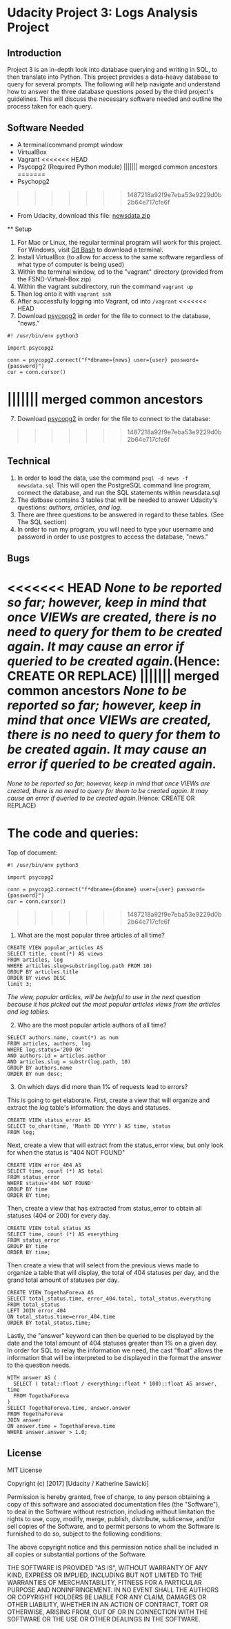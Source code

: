 # Udacity Project 3: Logs Analysis Project

## Introduction

Project 3 is an in-depth look into database querying and writing in SQL, to then translate into Python. This project provides a data-heavy database to query for several prompts. The following will help navigate and understand how to answer the three database questions posed by the third project's guidelines. This will discuss the necessary software needed and outline the process taken for each query.

## Software Needed

* A terminal/command prompt window 
* VirtualBox
* Vagrant
<<<<<<< HEAD
* Psycopg2 (Required Python module)
||||||| merged common ancestors
=======
* Psychopg2
>>>>>>> 1487218a92f9e7eba53e9229d0b2b64e717cfe6f

* From Udacity, download this file: [newsdata.zip](https://d17h27t6h515a5.cloudfront.net/topher/2016/August/57b5f748_newsdata/newsdata.zip)

** Setup

1. For Mac or Linux, the regular terminal program will work for this project. For Windows, visit [Git Bash](https://git-scm.com/downloads) to download a terminal.
2. Install VirtualBox (to allow for access to the same software regardless of what type of computer is being used)
3. Within the terminal window, cd to the "vagrant" directory (provided from the FSND-Virtual-Box zip)
4. Within the vagrant subdirectory, run the command `vagrant up`
5. Then log onto it with `vagrant ssh`
6. After successfully logging into Vagrant, cd into `/vagrant`
<<<<<<< HEAD
7. Download [psycopg2](https://pypi.python.org/pypi/psycopg2) in order for the file to connect to the database, "news."
```
#! /usr/bin/env python3

import psycopg2

conn = psycopg2.connect("f*dbname={news} user={user} password={password}")
cur = conn.cursor()
```
||||||| merged common ancestors
=======
7. Download [psycopg2](https://pypi.python.org/pypi/psycopg2) in order for the file to connect to the database:
>>>>>>> 1487218a92f9e7eba53e9229d0b2b64e717cfe6f

## Technical

1. In order to load the data, use the command `psql -d news -f newsdata.sql` This will open the PostgreSQL command line program, connect the database, and run the SQL statements within newsdata.sql
2. The datbase contains 3 tables that will be needed to answer Udacity's questions: _authors, articles, and log._
3. There are three questions to be answered in regard to these tables. (See The SQL section)
4. In order to run my program, you will need to type your username and password in order to use postgres to access the database, "news."

## Bugs
<<<<<<< HEAD
_None to be reported so far; however, keep in mind that once VIEWs are created, there is no need to query for them to be created again. It may cause an error if queried to be created again._(Hence: CREATE OR REPLACE)
||||||| merged common ancestors
_None to be reported so far; however, keep in mind that once VIEWs are created, there is no need to query for them to be created again. It may cause an error if queried to be created again._
=======
_None to be reported so far; however, keep in mind that once VIEWs are created, there is no need to query for them to be created again. It may cause an error if queried to be created again._(Hence: CREATE OR REPLACE)

# The code and queries:

Top of document:

```
#! /usr/bin/env python3

import psycopg2

conn = psycopg2.connect("f*dbname={dbname} user={user} password={password}")
cur = conn.cursor()
```
>>>>>>> 1487218a92f9e7eba53e9229d0b2b64e717cfe6f

1. What are the most popular three articles of all time?

```
CREATE VIEW popular_articles AS
SELECT title, count(*) AS views
FROM articles, log
WHERE articles.slug=substring(log.path FROM 10)
GROUP BY articles.title
ORDER BY views DESC
limit 3;
```
_The view, popular articles, will be helpful to use in the next question because it has picked out the most popular articles views from the articles and log tables._

2. Who are the most popular article authors of all time?

```
SELECT authors.name, count(*) as num
FROM articles, authors, log
WHERE log.status='200 OK'
AND authors.id = articles.author
AND articles.slug = substr(log.path, 10)
GROUP BY authors.name
ORDER BY num desc;
```

3. On which days did more than 1% of requests lead to errors?

This is going to get elaborate. First, create a view that will organize and extract the _log_ table's information: the days and statuses. 

```
CREATE VIEW status_error AS
SELECT to_char(time, 'Month DD YYYY') AS time, status
FROM log;
```
Next, create a view that will extract from the status_error view, but only look for when the status is "404 NOT FOUND"

```
CREATE VIEW error_404 AS
SELECT time, count (*) AS total
FROM status_error
WHERE status='404 NOT FOUND'
GROUP BY time
ORDER BY time;
```
Then, create a view that has extracted from status_error to obtain all statuses (404 or 200) for every day. 

```
CREATE VIEW total_status AS
SELECT time, count (*) AS everything
FROM status_error
GROUP BY time
ORDER BY time;
```

Then create a view that will select from the previous views made to organize a table that will display, the total of 404 statuses per day, and the grand total amount of statuses per day. 

```
CREATE VIEW TogethaForeva AS
SELECT total_status.time, error_404.total, total_status.everything
FROM total_status
LEFT JOIN error_404
ON total_status.time=error_404.time
ORDER BY total_status.time;
```

Lastly, the "answer" keyword can then be queried to be displayed by the date and the total amount of 404 statuses greater than 1% on a given day. In order for SQL to relay the information we need, the cast "float" allows the information that will be interpreted to be displayed in the format the answer to the question needs. 

```
WITH answer AS (
  SELECT ( total::float / everything::float * 100)::float AS answer, time
  FROM TogethaForeva
)
SELECT TogethaForeva.time, answer.answer
FROM TogethaForeva
JOIN answer
ON answer.time = TogethaForeva.time
WHERE answer.answer > 1.0;
```

## License

MIT License

Copyright (c) [2017] [Udacity / Katherine Sawicki]

Permission is hereby granted, free of charge, to any person obtaining a copy of this software and associated documentation files (the "Software"), to deal in the Software without restriction, including without limitation the rights to use, copy, modify, merge, publish, distribute, sublicense, and/or sell copies of the Software, and to permit persons to whom the Software is furnished to do so, subject to the following conditions:

The above copyright notice and this permission notice shall be included in all copies or substantial portions of the Software.

THE SOFTWARE IS PROVIDED "AS IS", WITHOUT WARRANTY OF ANY KIND, EXPRESS OR IMPLIED, INCLUDING BUT NOT LIMITED TO THE WARRANTIES OF MERCHANTABILITY, FITNESS FOR A PARTICULAR PURPOSE AND NONINFRINGEMENT. IN NO EVENT SHALL THE AUTHORS OR COPYRIGHT HOLDERS BE LIABLE FOR ANY CLAIM, DAMAGES OR OTHER LIABILITY, WHETHER IN AN ACTION OF CONTRACT, TORT OR OTHERWISE, ARISING FROM, OUT OF OR IN CONNECTION WITH THE SOFTWARE OR THE USE OR OTHER DEALINGS IN THE SOFTWARE.
